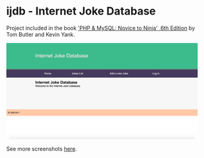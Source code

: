 # ijdb - Internet Joke Database

Project included in the book ['PHP & MySQL: Novice to Ninja' ,6th Edition](https://www.sitepoint.com/premium/books/php-mysql-novice-to-ninja-6th-edition) 
by Tom Butler and Kevin Yank.

![Screenshot Preview](screenshots/home.png)

See more screenshots [here](https://github.com/viery365/ijdb/tree/master/screenshots).
